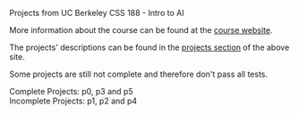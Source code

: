 Projects from UC Berkeley CSS 188 - Intro to AI

More information about the course can be found at the [course website](http://ai.berkeley.edu/home.html).

The projects' descriptions can be found in the [projects section](http://ai.berkeley.edu/project_overview.html) of the above site. 

Some projects are still not complete and therefore don't pass all tests.

Complete Projects: p0, p3 and p5  
Incomplete Projects: p1, p2 and p4

